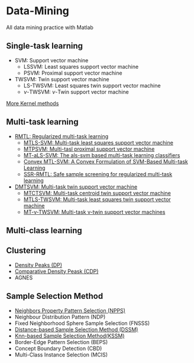 # Data-Mining
All data mining practice with Matlab

## Single-task learning
* SVM: Support vector machine
  * LSSVM: Least squares support vector machine
  * PSVM: Proximal support vector machine
* TWSVM: Twin support vector machine
  * LS-TWSVM: Least squares twin support vector machine
  * $\nu$-TWSVM: $\nu$-Twin support vector machine

[More Kernel methods](http://www.shogun-toolbox.org/examples/latest/index.html)

## Multi-task learning
* [RMTL: Regularized multi-task learning](https://dl.acm.org/doi/10.1145/1014052.1014067)
  * [MTLS-SVM: Multi-task least squares support vector machine](https://link.springer.com/article/10.1007%2Fs11042-013-1526-5)
  * [MTPSVM: Multi-tasl proximal support vector machine](https://doi.org/10.1016/j.patcog.2015.01.014)
  * [MT-aLS-SVM: The als-svm based multi-task learning classifiers](https://link.springer.com/article/10.1007%2Fs10489-017-1087-9)
  * [Convex MTL-SVM: A Convex Formulation of SVM-Based Multi-task Learning](https://link.springer.com/chapter/10.1007%2F978-3-030-29859-3_35)
  * [SSR-RMTL: Safe sample screening for regularized multi-task learning](https://doi.org/10.1016/j.knosys.2020.106248)
* [DMTSVM: Multi-task twin support vector machine](https://link.springer.com/chapter/10.1007%2F978-3-642-34481-7_42)
  * [MTCTSVM: Multi-task centroid twin support vector machine](https://doi.org/10.1016/j.neucom.2014.07.025)
  * [MTLS-TWSVM: Multi-task least squares twin support vector machine](https://www.sciencedirect.com/science/article/pii/S0925231219302061)
  * [MT-v-TWSVM: Multi-task v-twin support vector machines](https://link.springer.com/10.1007/s00521-019-04628-5)

## Multi-class learning

## Clustering
 * [Density Peaks (DP)](https://science.sciencemag.org/content/344/6191/1492)
 * [Comparative Density Peask (CDP)](https://www.sciencedirect.com/science/article/pii/S0957417417307765)
 * AGNES
 
## Sample Selection Method
 * [Neighbors Property Pattern Selection (NPPS)](https://www.mitpressjournals.org/doi/10.1162/neco.2007.19.3.816)
 * Neighbour Distribution Pattern (NDP)
 * Fixed Neighborhood Sphere Sample Selection (FNSSS)
 * [Distance-based Sample Selection Method (DSSM)](https://doi.org/10.3233/IFS-151785)
 * [Knn-based Sample Selection Method(KSSM)](https://doi.org/10.3233/IFS-151785)
 * Border-Edge Pattern Selection (BEPS)
 * Concept Boundary Detection (CBD)
 * Multi-Class Instance Selection (MCIS)
